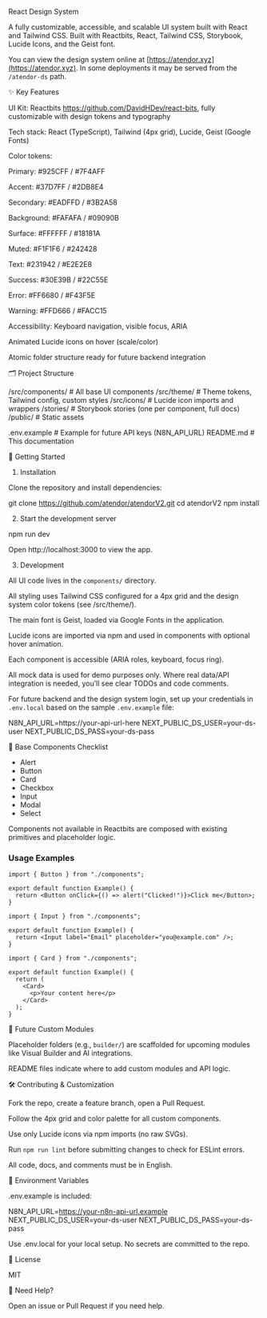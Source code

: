 React Design System

A fully customizable, accessible, and scalable UI system built with React and Tailwind CSS.
Built with Reactbits, React, Tailwind CSS, Storybook, Lucide Icons, and the Geist font.

You can view the design system online at [https://atendor.xyz](https://atendor.xyz). In some deployments it may be served from the `/atendor-ds` path.


✨ Key Features

UI Kit: Reactbits https://github.com/DavidHDev/react-bits, fully customizable with design tokens and typography

Tech stack: React (TypeScript), Tailwind (4px grid), Lucide, Geist (Google Fonts)

Color tokens:

Primary: #925CFF / #7F4AFF

Accent: #37D7FF / #2DB8E4

Secondary: #EADFFD / #3B2A58

Background: #FAFAFA / #09090B

Surface: #FFFFFF / #18181A

Muted: #F1F1F6 / #242428

Text: #231942 / #E2E2E8

Success: #30E39B / #22C55E

Error: #FF6680 / #F43F5E

Warning: #FFD666 / #FACC15

Accessibility: Keyboard navigation, visible focus, ARIA

Animated Lucide icons on hover (scale/color)

Atomic folder structure ready for future backend integration


🗂️ Project Structure


/src/components/   # All base UI components
/src/theme/        # Theme tokens, Tailwind config, custom styles
/src/icons/        # Lucide icon imports and wrappers
/stories/          # Storybook stories (one per component, full docs)
/public/           # Static assets

.env.example       # Example for future API keys (N8N_API_URL)
README.md          # This documentation

🚀 Getting Started

1. Installation

Clone the repository and install dependencies:

git clone https://github.com/atendor/atendorV2.git
cd atendorV2
npm install

2. Start the development server

npm run dev

Open http://localhost:3000 to view the app.

3. Development

All UI code lives in the `components/` directory.


All styling uses Tailwind CSS configured for a 4px grid and the design system color tokens (see /src/theme/).


The main font is Geist, loaded via Google Fonts in the application.

Lucide icons are imported via npm and used in components with optional hover animation.

Each component is accessible (ARIA roles, keyboard, focus ring).

All mock data is used for demo purposes only. Where real data/API integration is needed, you’ll see clear TODOs and code comments.

For future backend and the design system login, set up your credentials in `.env.local` based on the sample `.env.example` file:

N8N_API_URL=https://your-api-url-here
NEXT_PUBLIC_DS_USER=your-ds-user
NEXT_PUBLIC_DS_PASS=your-ds-pass

🧩 Base Components Checklist

- Alert
- Button
- Card
- Checkbox
- Input
- Modal
- Select

Components not available in Reactbits are composed with existing primitives and placeholder logic.

### Usage Examples

```tsx
import { Button } from "./components";

export default function Example() {
  return <Button onClick={() => alert("Clicked!")}>Click me</Button>;
}
```

```tsx
import { Input } from "./components";

export default function Example() {
  return <Input label="Email" placeholder="you@example.com" />;
}
```

```tsx
import { Card } from "./components";

export default function Example() {
  return (
    <Card>
      <p>Your content here</p>
    </Card>
  );
}
```


🔮 Future Custom Modules

Placeholder folders (e.g., `builder/`) are scaffolded for upcoming modules like Visual Builder and AI integrations.

README files indicate where to add custom modules and API logic.

🛠️ Contributing & Customization

Fork the repo, create a feature branch, open a Pull Request.

Follow the 4px grid and color palette for all custom components.

Use only Lucide icons via npm imports (no raw SVGs).

Run `npm run lint` before submitting changes to check for ESLint errors.

All code, docs, and comments must be in English.

🔐 Environment Variables

.env.example is included:

N8N_API_URL=https://your-n8n-api-url.example
NEXT_PUBLIC_DS_USER=your-ds-user
NEXT_PUBLIC_DS_PASS=your-ds-pass

Use .env.local for your local setup. No secrets are committed to the repo.

👀 License

MIT

💬 Need Help?

Open an issue or Pull Request if you need help.

